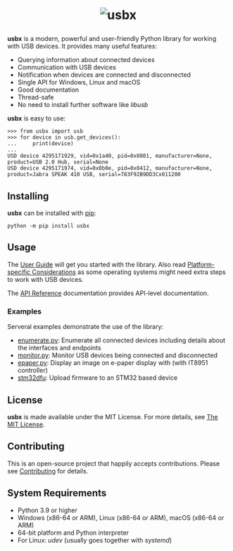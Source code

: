<h1 align="center">

![usbx](https://github.com/manuelbl/usbx/raw/main/docs/_static/usbx-github.svg)

</h1>


**usbx** is a modern, powerful and user-friendly Python library for working with USB devices.
It provides many useful features:

- Querying information about connected devices
- Communication with USB devices
- Notification when devices are connected and disconnected
- Single API for Windows, Linux and macOS
- Good documentation
- Thread-safe
- No need to install further software like *libusb*

**usbx** is easy to use:

```pycon
>>> from usbx import usb
>>> for device in usb.get_devices():
...     print(device)
...
USD device 4295171929, vid=0x1a40, pid=0x0801, manufacturer=None, product=USB 2.0 Hub, serial=None
USD device 4295171974, vid=0x0b0e, pid=0x0412, manufacturer=None, product=Jabra SPEAK 410 USB, serial=783F92B9DD3Cx011200
```


## Installing

**usbx** can be installed with [pip](https://pip.pypa.io):

```shell
python -m pip install usbx
```



## Usage

The [User Guide](https://usbx.readthedocs.io/en/stable/user-guide.html) will get you started with the library.
Also read [Platform-specific Considerations](https://usbx.readthedocs.io/en/stable/platform-specific.html)
as some operating systems might need extra steps to work with USB devices.

The [API Reference](https://usbx.readthedocs.io/en/stable/reference/index.html) documentation provides API-level documentation.

### Examples

Serveral examples demonstrate the use of the library:

- [enumerate.py](examples/enumerate.py): Enumerate all connected devices including details about the interfaces and endpoints
- [monitor.py](examples/monitor.py): Monitor USB devices being connected and disconnected
- [epaper.py](examples/epaper.py): Display an image on e-paper display with (with IT8951 controller)
- [stm32dfu](examples/stm32dfu): Upload firmware to an STM32 based device


## License

**usbx** is made available under the MIT License. For more details, see [The MIT License](https://opensource.org/licenses/MIT>).


## Contributing

This is an open-source project that happily accepts contributions.
Please see [Contributing](https://usbx.readthedocs.io/en/stable/contributing.html) for details.


## System Requirements

- Python 3.9 or higher
- Windows (x86-64 or ARM), Linux (x86-64 or ARM), macOS (x86-64 or ARM)
- 64-bit platform and Python interpreter
- For Linux: *udev* (usually goes together with *systemd*)
